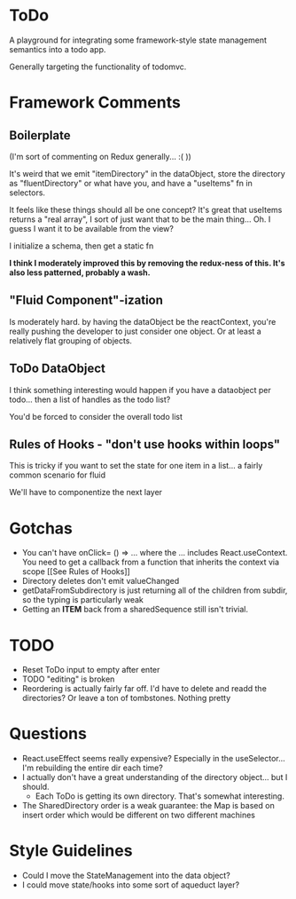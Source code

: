 # ToDo
A playground for integrating some framework-style state management semantics into a todo app.

Generally targeting the functionality of todomvc.

# Framework Comments
##  Boilerplate

(I'm sort of commenting on Redux generally... :( ))

It's weird that we emit "itemDirectory" in the dataObject, store the directory as "fluentDirectory" or what have you, and have a "useItems" fn in selectors.

It feels like these things should all be one concept? It's great that useItems returns a "real array", I sort of just want that to be the main thing... Oh. I guess I want it to be available from the view?

I initialize a schema, then get a static fn 

**I think I moderately improved this by removing the redux-ness of this. It's also less patterned, probably a wash.** 

## "Fluid Component"-ization

Is moderately hard. by having the dataObject be the reactContext, you're really pushing the developer to just consider one object. Or at least a relatively flat grouping of objects.

## ToDo DataObject

I think something interesting would happen if you have a dataobject per todo... then a list of handles as the todo list?

You'd be forced to consider the overall todo list

## Rules of Hooks - "don't use hooks within loops"
This is tricky if you want to set the state for one item in a list... a fairly common scenario for fluid

We'll have to componentize the next layer

# Gotchas
* You can't have onClick= () => ... where the ... includes React.useContext. You need to get a callback from a function that inherits the context via scope [[See Rules of Hooks]]
* Directory deletes don't emit valueChanged
* getDataFromSubdirectory is just returning all of the children from subdir, so the typing is particularly weak
* Getting an **ITEM** back from a sharedSequence still isn't trivial.

# TODO
* Reset ToDo input to empty after enter
* TODO "editing" is broken
* Reordering is actually fairly far off. I'd have to delete and readd the directories? Or leave a ton of tombstones. Nothing pretty

# Questions
* React.useEffect seems really expensive? Especially in the useSelector... I'm rebuilding the entire dir each time?
* I actually don't have a great understanding of the directory object... but I should.
    * Each ToDo is getting its own directory. That's somewhat interesting.
* The SharedDirectory order is a weak guarantee: the Map is based on insert order which would be different on two different machines

# Style Guidelines
* Could I move the StateManagement into the data object?
* I could move state/hooks into some sort of aqueduct layer?
